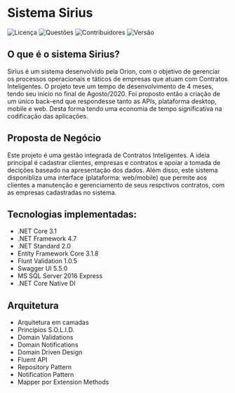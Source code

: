 # Sistema Sirius

![Licença](https://img.shields.io/github/license/peedroca/sirius?style=for-the-badge)
![Questões](https://img.shields.io/github/issues/peedroca/sirius?style=for-the-badge)
![Contribuidores](https://img.shields.io/github/contributors/peedroca/sirius?style=for-the-badge)
![Versão](https://img.shields.io/github/v/release/peedroca/sirius?style=for-the-badge)

## O que é o sistema Sirius?

Sirius é um sistema desenvolvido pela Orion, com o objetivo de gerenciar os processos operacionais e táticos de empresas que atuam com Contratos Inteligentes.
O projeto teve um tempo de desenvolvimento de 4 meses, tendo seu início no final de Agosto/2020. Foi proposto então a criação de um único back-end que respondesse tanto as APIs, plataforma desktop, mobile e web. Desta forma tendo uma economia de tempo significativa na codificação das aplicações.

## Proposta de Negócio

Este projeto é uma gestão integrada de Contratos Inteligentes. A ideia principal é cadastrar clientes, empresas e contratos e apoiar a tomada de decições baseado na apresentação dos dados. Além disso, este sistema disponibliza uma interface (plataforma: web/mobile) que permite aos clientes a manutenção e gerenciamento de seus respctivos contratos, com as empresas cadastradas no sistema.

## Tecnologias implementadas:

- .NET Core 3.1
- .NET Framework 4.7
- .NET Standard 2.0
- Entity Framework Core 3.1.8
- Flunt Validation 1.0.5
- Swagger UI 5.5.0
- MS SQL Server 2016 Express
- .NET Core Native DI

## Arquitetura

- Arquitetura em camadas
- Princípios S.O.L.I.D.
- Domain Validations
- Domain Notifications
- Domain Driven Design
- Fluent API
- Repository Pattern
- Notification Pattern
- Mapper por Extension Methods
